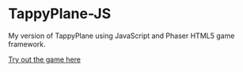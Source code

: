 # TappyPlane-JS
My version of TappyPlane using JavaScript and Phaser HTML5 game framework.

[Try out the game here](http://jrasay89.github.io/TappyPlane-JS/)

